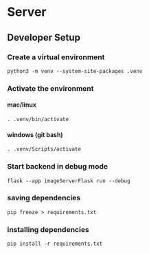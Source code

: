 # Server

## Developer Setup
### Create a virtual environment
    python3 -m venv --system-site-packages .venv

### Activate the environment
#### mac/linux
    . .venv/bin/activate

#### windows (git bash)
    . .venv/Scripts/activate

### Start backend in debug mode
    flask --app imageServerFlask run --debug

### saving dependencies
    pip freeze > requirements.txt

### installing dependencies
    pip install -r requirements.txt